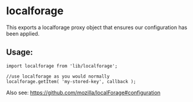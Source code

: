 localforage
=============

This exports a localforage proxy object that ensures our configuration has been applied.

## Usage:

```
import localforage from 'lib/localforage';

//use localforage as you would normally
localforage.getItem( 'my-stored-key', callback );

```

Also see: https://github.com/mozilla/localForage#configuration
